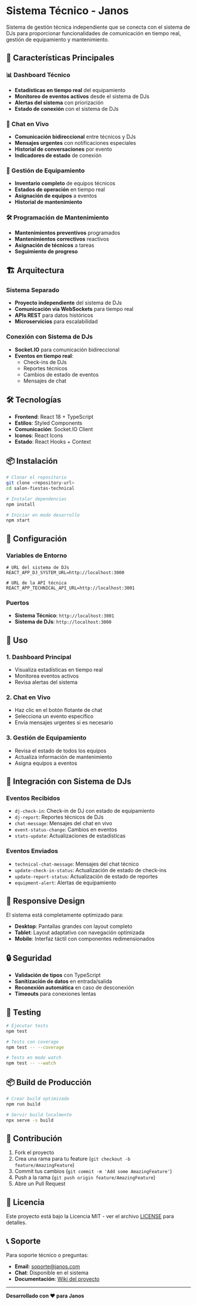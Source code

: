 # Sistema Técnico - Janos

Sistema de gestión técnica independiente que se conecta con el sistema de DJs para proporcionar funcionalidades de comunicación en tiempo real, gestión de equipamiento y mantenimiento.

## 🚀 Características Principales

### 📊 Dashboard Técnico
- **Estadísticas en tiempo real** del equipamiento
- **Monitoreo de eventos activos** desde el sistema de DJs
- **Alertas del sistema** con priorización
- **Estado de conexión** con el sistema de DJs

### 💬 Chat en Vivo
- **Comunicación bidireccional** entre técnicos y DJs
- **Mensajes urgentes** con notificaciones especiales
- **Historial de conversaciones** por evento
- **Indicadores de estado** de conexión

### 🔧 Gestión de Equipamiento
- **Inventario completo** de equipos técnicos
- **Estados de operación** en tiempo real
- **Asignación de equipos** a eventos
- **Historial de mantenimiento**

### 🛠️ Programación de Mantenimiento
- **Mantenimientos preventivos** programados
- **Mantenimientos correctivos** reactivos
- **Asignación de técnicos** a tareas
- **Seguimiento de progreso**

## 🏗️ Arquitectura

### Sistema Separado
- **Proyecto independiente** del sistema de DJs
- **Comunicación via WebSockets** para tiempo real
- **APIs REST** para datos históricos
- **Microservicios** para escalabilidad

### Conexión con Sistema de DJs
- **Socket.IO** para comunicación bidireccional
- **Eventos en tiempo real**:
  - Check-ins de DJs
  - Reportes técnicos
  - Cambios de estado de eventos
  - Mensajes de chat

## 🛠️ Tecnologías

- **Frontend**: React 18 + TypeScript
- **Estilos**: Styled Components
- **Comunicación**: Socket.IO Client
- **Iconos**: React Icons
- **Estado**: React Hooks + Context

## 📦 Instalación

```bash
# Clonar el repositorio
git clone <repository-url>
cd salon-fiestas-technical

# Instalar dependencias
npm install

# Iniciar en modo desarrollo
npm start
```

## 🔧 Configuración

### Variables de Entorno
```env
# URL del sistema de DJs
REACT_APP_DJ_SYSTEM_URL=http://localhost:3000

# URL de la API técnica
REACT_APP_TECHNICAL_API_URL=http://localhost:3001
```

### Puertos
- **Sistema Técnico**: `http://localhost:3001`
- **Sistema de DJs**: `http://localhost:3000`

## 🚀 Uso

### 1. Dashboard Principal
- Visualiza estadísticas en tiempo real
- Monitorea eventos activos
- Revisa alertas del sistema

### 2. Chat en Vivo
- Haz clic en el botón flotante de chat
- Selecciona un evento específico
- Envía mensajes urgentes si es necesario

### 3. Gestión de Equipamiento
- Revisa el estado de todos los equipos
- Actualiza información de mantenimiento
- Asigna equipos a eventos

## 🔌 Integración con Sistema de DJs

### Eventos Recibidos
- `dj-check-in`: Check-in de DJ con estado de equipamiento
- `dj-report`: Reportes técnicos de DJs
- `chat-message`: Mensajes del chat en vivo
- `event-status-change`: Cambios en eventos
- `stats-update`: Actualizaciones de estadísticas

### Eventos Enviados
- `technical-chat-message`: Mensajes del chat técnico
- `update-check-in-status`: Actualización de estado de check-ins
- `update-report-status`: Actualización de estado de reportes
- `equipment-alert`: Alertas de equipamiento

## 📱 Responsive Design

El sistema está completamente optimizado para:
- **Desktop**: Pantallas grandes con layout completo
- **Tablet**: Layout adaptativo con navegación optimizada
- **Mobile**: Interfaz táctil con componentes redimensionados

## 🔒 Seguridad

- **Validación de tipos** con TypeScript
- **Sanitización de datos** en entrada/salida
- **Reconexión automática** en caso de desconexión
- **Timeouts** para conexiones lentas

## 🧪 Testing

```bash
# Ejecutar tests
npm test

# Tests con coverage
npm test -- --coverage

# Tests en modo watch
npm test -- --watch
```

## 📦 Build de Producción

```bash
# Crear build optimizado
npm run build

# Servir build localmente
npx serve -s build
```

## 🤝 Contribución

1. Fork el proyecto
2. Crea una rama para tu feature (`git checkout -b feature/AmazingFeature`)
3. Commit tus cambios (`git commit -m 'Add some AmazingFeature'`)
4. Push a la rama (`git push origin feature/AmazingFeature`)
5. Abre un Pull Request

## 📄 Licencia

Este proyecto está bajo la Licencia MIT - ver el archivo [LICENSE](LICENSE) para detalles.

## 📞 Soporte

Para soporte técnico o preguntas:
- **Email**: soporte@janos.com
- **Chat**: Disponible en el sistema
- **Documentación**: [Wiki del proyecto](wiki-url)

---

**Desarrollado con ❤️ para Janos**
